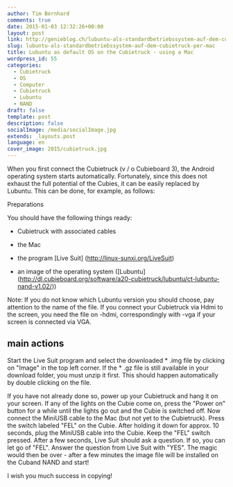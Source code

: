 ```yaml
---
author: Tim Bernhard
comments: true
date: 2015-01-03 12:32:26+00:00
layout: post
link: http://genieblog.ch/lubuntu-als-standardbetriebssystem-auf-dem-cubietruck-per-mac/
slug: lubuntu-als-standardbetriebssystem-auf-dem-cubietruck-per-mac
title: Lubuntu as default OS on the Cubietruck - using a Mac
wordpress_id: 55
categories:
  - Cubietruck
  - OS 
  - Computer 
  - Cubietruck 
  - Lubuntu 
  - NAND
draft: false
template: post
description: false
socialImage: /media/socialImage.jpg
extends: _layouts.post
language: en
cover_image: 2015/cubietruck.jpg
---
```


When you first connect the Cubietruck (v / o Cubieboard 3), the Android operating system starts automatically. Fortunately, since this does not exhaust the full potential of the Cubies, it can be easily replaced by Lubuntu. This can be done, for example, as follows:

Preparations

You should have the following things ready:

  * Cubietruck with associated cables

  * the Mac

  * the program [Live Suit] (http://linux-sunxi.org/LiveSuit)

  * an image of the operating system ([Lubuntu] (http://dl.cubieboard.org/software/a20-cubietruck/lubuntu/ct-lubuntu-nand-v1.02/))

Note: If you do not know which Lubuntu version you should choose, pay attention to the name of the file. If you connect your Cubietruck via Hdmi to the screen, you need the file on -hdmi, correspondingly with -vga if your screen is connected via VGA.

## main actions

Start the Live Suit program and select the downloaded * .img file by clicking on "Image" in the top left corner. If the * .gz file is still available in your download folder, you must unzip it first. This should happen automatically by double clicking on the file.

If you have not already done so, power up your Cubietruck and hang it on your screen. If any of the lights on the Cubie come on, press the "Power on" button for a while until the lights go out and the Cubie is switched off. Now connect the MiniUSB cable to the Mac (but not yet to the Cubietruck). Press the switch labeled "FEL" on the Cubie. After holding it down for approx. 10 seconds, plug the MiniUSB cable into the Cubie. Keep the "FEL" switch pressed. After a few seconds, Live Suit should ask a question. If so, you can let go of "FEL". Answer the question from Live Suit with "YES". The magic would then be over - after a few minutes the image file will be installed on the Cuband NAND and start!

I wish you much success in copying!
